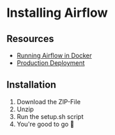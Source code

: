 # Installing Airflow

## Resources

* [Running Airflow in Docker](https://airflow.apache.org/docs/apache-airflow/stable/howto/docker-compose/index.html)
* [Production Deployment](https://airflow.apache.org/docs/apache-airflow/stable/administration-and-deployment/production-deployment.html#database-backend)

## Installation

1. Download the ZIP-File
2. Unzip
3. Run the setup.sh script
4. You're good to go 🎉

